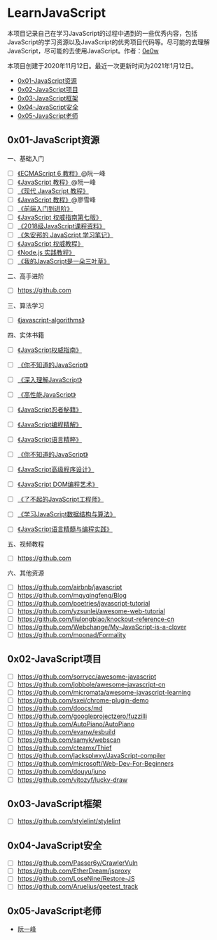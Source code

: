 # LearnJavaScript

本项目记录自己在学习JavaScript的过程中遇到的一些优秀内容，包括JavaScript的学习资源以及JavaScript的优秀项目代码等。尽可能的去理解JavaScript，尽可能的去使用JavaScript。作者：[0e0w](https://github.com/0e0w/LearnJavaScript)

本项目创建于2020年11月12日。最近一次更新时间为2021年1月12日。

- [0x01-JavaScript资源](https://github.com/0e0w/LearnJavaScript#0x01-javascript%E8%B5%84%E6%BA%90)
- [0x02-JavaScript项目](https://github.com/0e0w/LearnJavaScript#0x02-javascript%E9%A1%B9%E7%9B%AE)
- [0x03-JavaScript框架](https://github.com/0e0w/LearnJavaScript#0x03-javascript%E6%A1%86%E6%9E%B6)
- [0x04-JavaScript安全](https://github.com/0e0w/LearnJavaScript#0x04-javascript%E5%AE%89%E5%85%A8)
- [0x05-JavaScript老师](https://github.com/0e0w/LearnJavaScript#0x05-javascript%E8%80%81%E5%B8%88)

## 0x01-JavaScript资源

一、基础入门

- [ ] [《ECMAScript 6 教程》](https://wangdoc.com/es6)@阮一峰
- [ ] [《JavaScript 教程》](https://github.com/wangdoc/javascript-tutorial)@阮一峰
- [ ] [《现代 JavaScript 教程》](https://github.com/javascript-tutorial/zh.javascript.info)
- [ ] [《JavaScript 教程》](https://www.liaoxuefeng.com/wiki/1022910821149312)@廖雪峰
- [ ] [《前端入门到进阶》](https://github.com/qianguyihao/Web)
- [ ] [《JavaScript 权威指南第七版》](https://github.com/gdut-yy/JavaScript-The-Definitive-Guide-7th-zh)
- [ ] [《2018级JavaScript课程资料》](https://github.com/liuxiumei123/javascript-advanced)
- [ ] [《朱安邦的 JavaScript 学习笔记》](https://github.com/anbang/javascript-notes)
- [ ] [《JavaScript 权威教程》](https://github.com/jikexueyuanwiki/javascript-bak)
- [ ] [《Node.js 实践教程》](https://github.com/ElemeFE/node-practice)
- [ ] [《我的JavaScript是一朵三叶草》](https://github.com/Webchange/My-JavaScript-is-a-clover)

二、高手进阶

- [ ] https://github.com

三、算法学习

- [ ] [《javascript-algorithms》](https://github.com/trekhleb/javascript-algorithms)

四、实体书籍

- [ ] [《JavaScript权威指南》]()
- [ ] [《你不知道的JavaScript》]()
- [ ] [《深入理解JavaScript》]()
- [ ] [《高性能JavaScript》]()
- [ ] [《JavaScript忍者秘籍》]()
- [ ] [《JavaScript编程精解》]()
- [ ] [《JavaScript语言精粹》](https://item.jd.com/11090963.html)
- [ ] [《你不知道的JavaScript》]()
- [ ] [《JavaScript高级程序设计》]()
- [ ] [《JavaScript DOM编程艺术》]()
- [ ] [《了不起的JavaScript工程师》]()
- [ ] [《学习JavaScript数据结构与算法》]()
- [ ] [《JavaScript语言精髓与编程实践》]()


五、视频教程

- [ ] https://github.com

六、其他资源

- [ ] https://github.com/airbnb/javascript
- [ ] https://github.com/mqyqingfeng/Blog
- [ ] https://github.com/poetries/javascript-tutorial
- [ ] https://github.com/yzsunlei/awesome-web-tutorial
- [ ] https://github.com/liulongbiao/knockout-reference-cn
- [ ] https://github.com/Webchange/My-JavaScript-is-a-clover
- [ ] https://github.com/moonad/Formality

## 0x02-JavaScript项目

- [ ] https://github.com/sorrycc/awesome-javascript
- [ ] https://github.com/jobbole/awesome-javascript-cn
- [ ] https://github.com/micromata/awesome-javascript-learning
- [ ] https://github.com/sxei/chrome-plugin-demo
- [ ] https://github.com/doocs/md
- [ ] https://github.com/googleprojectzero/fuzzilli
- [ ] https://github.com/AutoPiano/AutoPiano
- [ ] https://github.com/evanw/esbuild
- [ ] https://github.com/samyk/webscan
- [ ] https://github.com/cteamx/Thief
- [ ] https://github.com/jacksplwxy/JavaScript-compiler
- [ ] https://github.com/microsoft/Web-Dev-For-Beginners
- [ ] https://github.com/douyu/juno
- [ ] https://github.com/vitozyf/lucky-draw

## 0x03-JavaScript框架

- [ ] https://github.com/stylelint/stylelint

## 0x04-JavaScript安全

- [ ] https://github.com/Passer6y/CrawlerVuln
- [ ] https://github.com/EtherDream/jsproxy
- [ ] https://github.com/LoseNine/Restore-JS
- [ ] https://github.com/Aruelius/geetest_track

## 0x05-JavaScript老师

- [阮一峰](http://www.ruanyifeng.com/)